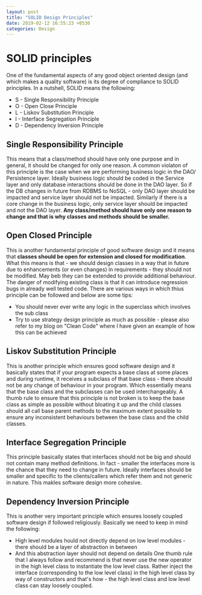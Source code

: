 ```yaml
---
layout: post
title: "SOLID Design Principles"
date: 2019-02-12 16:55:23 +0530
categories: Design
---
```


# SOLID principles
One of the fundamental aspects of any good object oriented design (and which makes a quality software) is its degree of compliance to SOLID principles. In a nutshell, SOLID means the following:
* S - Single Responsibility Principle
* O - Open Close Principle
* L - Liskov Substitution Principle
* I - Interface Segregation Principle
* D - Dependency Inversion Principle

## Single Responsibility Principle
This means that a class/method should have only one purpose and in general, it should be changed for only one reason. 
A common violaton of this principle is the case when we are performing business logic in the DAO/ Persistence layer. Ideally business logic should be coded in the Service layer and only database interactions should be done in the DAO layer. So if the DB changes in future from RDBMS to NoSQL - only DAO layer should be impacted and service layer should not be impacted. Similarly if there is a core change in the business logic, only service layer should be impacted and not the DAO layer. **Any class/method should have only one reason to change and that is why classes and methods should be smaller.**   

## Open Closed Principle
This is another fundamental principle of good software design and it means that **classes should be open for extension and closed for modification**. What this means is that - we should design classes in a way that in future due to enhancements (or even changes) in requirements - they should not be modified. May beb they can be extended to provide additional behaviour. The danger of modifying existing class is that it can introduce regression bugs in already well tested code.
There are various ways in which thius principle can be followed and below are some tips:
* You should never ever write any logic in the superclass which involves the sub class
* Try to use strategy design principle as much as possible - please also refer to my blog on "Clean Code" where I have given an example of how this can be achieved 

## Liskov Substitution Principle
This is another principle which ensures good software design and it basically states that if your program expects a base class at some places and during runtime, it receives a subclass of that base class - there should not be any change of behaviour in your program. Which essentially means that the base class and the subclasses can be used interchangeably.
A thumb rule to ensure that this principle is not broken is to keep the base class as simple as possible without bloating it up and the child classes should all call base parent methods to the maximum extent possible to ensure any inconsistent behaviours between the base class and the child classes.

## Interface Segregation Principle
This principle basically states that interfaces should not be big and should not contain many method definitions. In fact - smaller the interfaces more is the chance that they need to change in future. Ideally interfaces should be smaller and specific to the clients/callers which refer them and not generic in nature. This makles software design more cohesive. 

## Dependency Inversion Principle
This is another very important principle which ensures loosely coupled software design if followed religiously. Basically we need to keep in mind the following:
* High level modules hould not directly depend on low level modules - there should be a layer of abstraction in between
* And this abstraction layer should not depend on details
One thumb rule that I always follow and recommend is that never use the new operator in the high level class to instantiate the low level class. Rather inject the interface (corresponding to the low level class) in the high level class by way of constructors and that's how - the high level class and low level class can stay loosely coupled.

